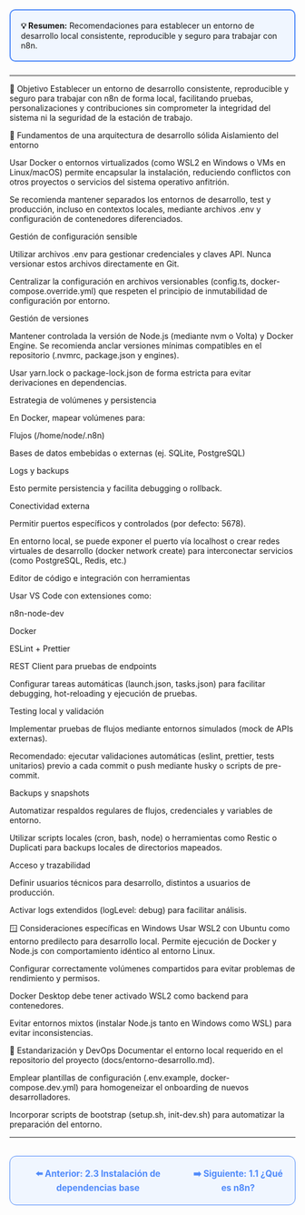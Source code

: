 <div style="border: 2px solid #4F8AFA; border-radius: 10px; background: #f0f6ff; padding: 18px; margin-bottom: 24px;">
  <strong>💡 Resumen:</strong> Recomendaciones para establecer un entorno de desarrollo local consistente, reproducible y seguro para trabajar con n8n.
</div>

---

🎯 Objetivo
Establecer un entorno de desarrollo consistente, reproducible y seguro para trabajar con n8n de forma local, facilitando pruebas, personalizaciones y contribuciones sin comprometer la integridad del sistema ni la seguridad de la estación de trabajo.

🧱 Fundamentos de una arquitectura de desarrollo sólida
Aislamiento del entorno

Usar Docker o entornos virtualizados (como WSL2 en Windows o VMs en Linux/macOS) permite encapsular la instalación, reduciendo conflictos con otros proyectos o servicios del sistema operativo anfitrión.

Se recomienda mantener separados los entornos de desarrollo, test y producción, incluso en contextos locales, mediante archivos .env y configuración de contenedores diferenciados.

Gestión de configuración sensible

Utilizar archivos .env para gestionar credenciales y claves API. Nunca versionar estos archivos directamente en Git.

Centralizar la configuración en archivos versionables (config.ts, docker-compose.override.yml) que respeten el principio de inmutabilidad de configuración por entorno.

Gestión de versiones

Mantener controlada la versión de Node.js (mediante nvm o Volta) y Docker Engine. Se recomienda anclar versiones mínimas compatibles en el repositorio (.nvmrc, package.json y engines).

Usar yarn.lock o package-lock.json de forma estricta para evitar derivaciones en dependencias.

Estrategia de volúmenes y persistencia

En Docker, mapear volúmenes para:

Flujos (/home/node/.n8n)

Bases de datos embebidas o externas (ej. SQLite, PostgreSQL)

Logs y backups

Esto permite persistencia y facilita debugging o rollback.

Conectividad externa

Permitir puertos específicos y controlados (por defecto: 5678).

En entorno local, se puede exponer el puerto vía localhost o crear redes virtuales de desarrollo (docker network create) para interconectar servicios (como PostgreSQL, Redis, etc.)

Editor de código e integración con herramientas

Usar VS Code con extensiones como:

n8n-node-dev

Docker

ESLint + Prettier

REST Client para pruebas de endpoints

Configurar tareas automáticas (launch.json, tasks.json) para facilitar debugging, hot-reloading y ejecución de pruebas.

Testing local y validación

Implementar pruebas de flujos mediante entornos simulados (mock de APIs externas).

Recomendado: ejecutar validaciones automáticas (eslint, prettier, tests unitarios) previo a cada commit o push mediante husky o scripts de pre-commit.

Backups y snapshots

Automatizar respaldos regulares de flujos, credenciales y variables de entorno.

Utilizar scripts locales (cron, bash, node) o herramientas como Restic o Duplicati para backups locales de directorios mapeados.

Acceso y trazabilidad

Definir usuarios técnicos para desarrollo, distintos a usuarios de producción.

Activar logs extendidos (logLevel: debug) para facilitar análisis.

🪟 Consideraciones específicas en Windows
Usar WSL2 con Ubuntu como entorno predilecto para desarrollo local. Permite ejecución de Docker y Node.js con comportamiento idéntico al entorno Linux.

Configurar correctamente volúmenes compartidos para evitar problemas de rendimiento y permisos.

Docker Desktop debe tener activado WSL2 como backend para contenedores.

Evitar entornos mixtos (instalar Node.js tanto en Windows como WSL) para evitar inconsistencias.

🧩 Estandarización y DevOps
Documentar el entorno local requerido en el repositorio del proyecto (docs/entorno-desarrollo.md).

Emplear plantillas de configuración (.env.example, docker-compose.dev.yml) para homogeneizar el onboarding de nuevos desarrolladores.

Incorporar scripts de bootstrap (setup.sh, init-dev.sh) para automatizar la preparación del entorno.

---

<div align="center" style="border: 1px solid #4F8AFA; border-radius: 12px; padding: 20px; background: #f0f6ff; margin-top: 32px; display: flex; justify-content: center; gap: 32px;">
  <a href="2.3.%20Instalacion%20de%20dependencias%20base.md" style="text-decoration:none; font-weight: bold; color: #4F8AFA; font-size: 1.1em;">⬅️ Anterior: 2.3 Instalación de dependencias base</a>
  <a href="../Introduccion-General/1.1.%20Que-es-n8n.md" style="text-decoration:none; font-weight: bold; color: #4F8AFA; font-size: 1.1em;">➡️ Siguiente: 1.1 ¿Qué es n8n?</a>
</div>